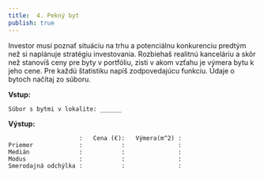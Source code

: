 ```yaml
---
title:  4. Pekný byt
publish: true
---
```


Investor musí poznať situáciu na trhu a potenciálnu konkurenciu predtým než si naplánuje stratégiu investovania. Rozbiehaš realitnú kanceláriu a skôr než stanovíš ceny pre byty v portfóliu, zisti v akom vzťahu je výmera bytu k jeho cene. Pre každú štatistiku napíš zodpovedajúcu funkciu. Údaje o bytoch načítaj zo súboru.

**Vstup:**
```
Súbor s bytmi v lokalite: ______
```

**Výstup:**
```
                    :	Cena (€):	Výmera(m^2)	:
Priemer 			: 			:				:
Medián              :			:				:
Modus				:			:				:
Smerodajná odchýlka :			:				:
```

